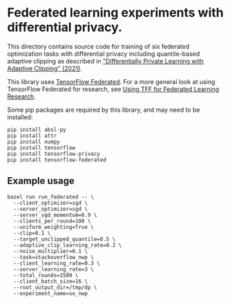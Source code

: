 # Federated learning experiments with differential privacy.

This directory contains source code for training of six federated optimization
tasks with differential privacy including quantile-based adaptive clipping as
described in
["Differentially Private Learning with Adaptive Clipping" (2021)](https://arxiv.org/abs/1905.03871).

This library uses [TensorFlow Federated](https://www.tensorflow.org/federated).
For a more general look at using TensorFlow Federated for research, see
[Using TFF for Federated Learning Research](https://www.tensorflow.org/federated/tff_for_research).

Some pip packages are required by this library, and may need to be installed:

```
pip install absl-py
pip install attr
pip install numpy
pip install tensorflow
pip install tensorflow-privacy
pip install tensorflow-federated
```

## Example usage

```
bazel run run_federated -- \
  --client_optimizer=sgd \
  --server_optimizer=sgd \
  --server_sgd_momentum=0.9 \
  --clients_per_round=100 \
  --uniform_weighting=True \
  --clip=0.1 \
  --target_unclipped_quantile=0.5 \
  --adaptive_clip_learning_rate=0.2 \
  --noise_multiplier=0.1 \
  --task=stackoverflow_nwp \
  --client_learning_rate=0.3 \
  --server_learning_rate=3 \
  --total_rounds=1500 \
  --client_batch_size=16 \
  --root_output_dir=/tmp/dp \
  --experiment_name=so_nwp
```
